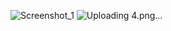 ![Screenshot_1](https://github.com/MrArunkumar-G/BG-Remover/assets/131865679/9bc4830c-ab4d-4187-b8f7-602b2d6f5133)
![Uploading 4.png…]()
